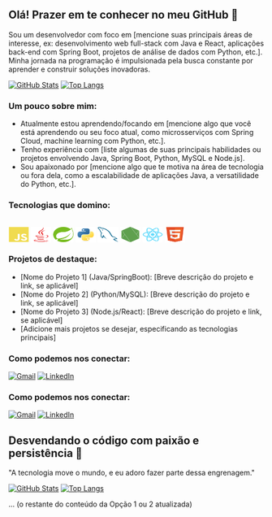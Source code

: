## Olá! Prazer em te conhecer no meu GitHub 👋

Sou um desenvolvedor com foco em [mencione suas principais áreas de interesse, ex: desenvolvimento web full-stack com Java e React, aplicações back-end com Spring Boot, projetos de análise de dados com Python, etc.]. Minha jornada na programação é impulsionada pela busca constante por aprender e construir soluções inovadoras.

[![GitHub Stats](https://github-readme-stats.vercel.app/api?username=DiegoBr7&show_icons=true&theme=blue-green&include_all_commits=true&count_private=true)](https://github.com/DiegoBr7)
[![Top Langs](https://github-readme-stats.vercel.app/api/top-langs/?username=DiegoBr7&layout=compact&langs_count=7&theme=blue-green)](https://github.com/DiegoBr7)

### Um pouco sobre mim:

* Atualmente estou aprendendo/focando em [mencione algo que você está aprendendo ou seu foco atual, como microsserviços com Spring Cloud, machine learning com Python, etc.].
* Tenho experiência com [liste algumas de suas principais habilidades ou projetos envolvendo Java, Spring Boot, Python, MySQL e Node.js].
* Sou apaixonado por [mencione algo que te motiva na área de tecnologia ou fora dela, como a escalabilidade de aplicações Java, a versatilidade do Python, etc.].

### Tecnologias que domino:

<div style="display: inline_block;"><br>
  <img align="center" alt="JavaScript" height="30" width="40" src="https://raw.githubusercontent.com/devicons/devicon/master/icons/javascript/javascript-plain.svg">
  <img align="center" alt="Java" height="30" width="40" src="https://raw.githubusercontent.com/devicons/devicon/master/icons/java/java-plain.svg">
  <img align="center" alt="Spring Boot" height="30" width="40" src="https://raw.githubusercontent.com/devicons/devicon/master/icons/spring/spring-original.svg">
  <img align="center" alt="Python" height="30" width="40" src="https://raw.githubusercontent.com/devicons/devicon/master/icons/python/python-original.svg">
  <img align="center" alt="MySQL" height="30" width="40" src="https://raw.githubusercontent.com/devicons/devicon/master/icons/mysql/mysql-original.svg">
  <img align="center" alt="Node.js" height="30" width="40" src="https://raw.githubusercontent.com/devicons/devicon/master/icons/nodejs/nodejs-plain.svg">
  <img align="center" alt="React" height="30" width="40" src="https://raw.githubusercontent.com/devicons/devicon/master/icons/react/react-original.svg">
  <img align="center" alt="HTML5" height="30" width="40" src="https://raw.githubusercontent.com/devicons/devicon/master/icons/html5/html5-original.svg">
  </div>

### Projetos de destaque:

* [Nome do Projeto 1] (Java/SpringBoot): [Breve descrição do projeto e link, se aplicável]
* [Nome do Projeto 2] (Python/MySQL): [Breve descrição do projeto e link, se aplicável]
* [Nome do Projeto 3] (Node.js/React): [Breve descrição do projeto e link, se aplicável]
* [Adicione mais projetos se desejar, especificando as tecnologias principais]

### Como podemos nos conectar:

[![Gmail](https://img.shields.io/badge/-Gmail-%23333?style=for-the-badge&logo=gmail&logoColor=white)](mailto:diegobrasileiro8@gmail.com)
[![LinkedIn](https://img.shields.io/badge/-LinkedIn-%230077B5?style=for-the-badge&logo=linkedin&logoColor=white)](https://www.linkedin.com/in/diego-brasileiro/)

### Como podemos nos conectar:

[![Gmail](https://img.shields.io/badge/-Gmail-%23333?style=for-the-badge&logo=gmail&logoColor=white)](mailto:diegobrasileiro8@gmail.com)
[![LinkedIn](https://img.shields.io/badge/-LinkedIn-%230077B5?style=for-the-badge&logo=linkedin&logoColor=white)](https://www.linkedin.com/in/diego-brasileiro/)

## Desvendando o código com paixão e persistência 🚀

"A tecnologia move o mundo, e eu adoro fazer parte dessa engrenagem."

[![GitHub Stats](https://github-readme-stats.vercel.app/api?username=DiegoBr7&show_icons=true&theme=blue-green&include_all_commits=true&count_private=true)](https://github.com/DiegoBr7)
[![Top Langs](https://github-readme-stats.vercel.app/api/top-langs/?username=DiegoBr7&layout=compact&langs_count=7&theme=blue-green)](https://github.com/DiegoBr7)

... (o restante do conteúdo da Opção 1 ou 2 atualizada)
